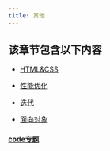 ```yaml
---
title: 其他
---
```

## 该章节包含以下内容
  
  
- [HTML&CSS](HTML&CSS.md)

  
- [性能优化](性能优化.md)

  
- [迭代](迭代.md)

  
- [面向对象](面向对象.md)

  
#### [code专题](./code)
    